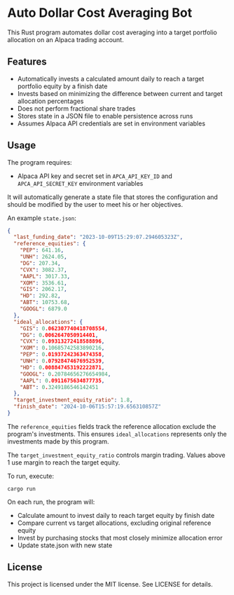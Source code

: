 # Auto Dollar Cost Averaging Bot

This Rust program automates dollar cost averaging into a target portfolio allocation on an Alpaca trading account. 

## Features

- Automatically invests a calculated amount daily to reach a target portfolio equity by a finish date 
- Invests based on minimizing the difference between current and target allocation percentages
- Does not perform fractional share trades
- Stores state in a JSON file to enable persistence across runs
- Assumes Alpaca API credentials are set in environment variables

## Usage

The program requires:

- Alpaca API key and secret set in `APCA_API_KEY_ID` and `APCA_API_SECRET_KEY` environment variables

It will automatically generate a state file that stores the configuration and should be modified by the user to meet his or her objectives.

An example `state.json`:

```json
{
  "last_funding_date": "2023-10-09T15:29:07.294605323Z",
  "reference_equities": {
    "PEP": 641.16,
    "UNH": 2624.05, 
    "DG": 207.34,
    "CVX": 3082.37,
    "AAPL": 3017.33,
    "XOM": 3536.61, 
    "GIS": 2062.17,
    "HD": 292.82,
    "ABT": 10753.68,
    "GOOGL": 6879.0
  },
  "ideal_allocations": {
    "GIS": 0.062307740418708554,
    "DG": 0.0062647050914401,
    "CVX": 0.09313272418588896,
    "XOM": 0.10685742583890216,
    "PEP": 0.01937242363474358,
    "UNH": 0.07928474676952539,
    "HD": 0.008847453192222871, 
    "GOOGL": 0.20784656276654984,
    "AAPL": 0.0911675634877735,
    "ABT": 0.3249186546142451
  },
  "target_investment_equity_ratio": 1.8,
  "finish_date": "2024-10-06T15:57:19.656310857Z" 
}
```

The `reference_equities` fields track the reference allocation exclude the program's investments. This ensures `ideal_allocations` represents only the investments made by this program.

The `target_investment_equity_ratio` controls margin trading. Values above 1 use margin to reach the target equity.

To run, execute:

```
cargo run
```

On each run, the program will:

- Calculate amount to invest daily to reach target equity by finish date 
- Compare current vs target allocations, excluding original reference equity
- Invest by purchasing stocks that most closely minimize allocation error
- Update state.json with new state

## License

This project is licensed under the MIT license. See LICENSE for details.
